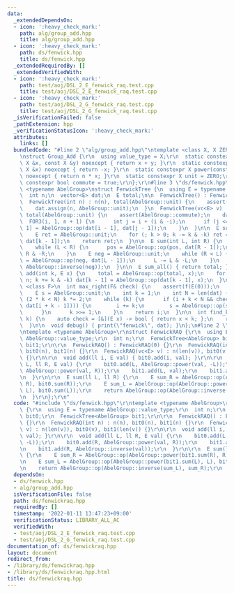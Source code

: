 ```yaml
---
data:
  _extendedDependsOn:
  - icon: ':heavy_check_mark:'
    path: alg/group_add.hpp
    title: alg/group_add.hpp
  - icon: ':heavy_check_mark:'
    path: ds/fenwick.hpp
    title: ds/fenwick.hpp
  _extendedRequiredBy: []
  _extendedVerifiedWith:
  - icon: ':heavy_check_mark:'
    path: test/aoj/DSL_2_E_fenwick_raq.test.cpp
    title: test/aoj/DSL_2_E_fenwick_raq.test.cpp
  - icon: ':heavy_check_mark:'
    path: test/aoj/DSL_2_G_fenwick_raq.test.cpp
    title: test/aoj/DSL_2_G_fenwick_raq.test.cpp
  _isVerificationFailed: false
  _pathExtension: hpp
  _verificationStatusIcon: ':heavy_check_mark:'
  attributes:
    links: []
  bundledCode: "#line 2 \"alg/group_add.hpp\"\ntemplate <class X, X ZERO = X(0)>\r\
    \nstruct Group_Add {\r\n  using value_type = X;\r\n  static constexpr X op(const\
    \ X &x, const X &y) noexcept { return x + y; }\r\n  static constexpr X inverse(const\
    \ X &x) noexcept { return -x; }\r\n  static constexpr X power(const X &x, ll n)\
    \ noexcept { return n * x; }\r\n  static constexpr X unit = ZERO;\r\n  static\
    \ constexpr bool commute = true;\r\n};\r\n#line 3 \"ds/fenwick.hpp\"\n\ntemplate\
    \ <typename AbelGroup>\nstruct FenwickTree {\n  using E = typename AbelGroup::value_type;\n\
    \  int n;\n  vector<E> dat;\n  E total;\n\n  FenwickTree() : FenwickTree(0) {}\n\
    \  FenwickTree(int n) : n(n), total(AbelGroup::unit) {\n    assert(AbelGroup::commute);\n\
    \    dat.assign(n, AbelGroup::unit);\n  }\n  FenwickTree(vc<E> v) : n(len(v)),\
    \ total(AbelGroup::unit) {\n    assert(AbelGroup::commute);\n    dat = v;\n  \
    \  FOR3(i, 1, n + 1) {\n      int j = i + (i & -i);\n      if (j <= n) dat[j -\
    \ 1] = AbelGroup::op(dat[i - 1], dat[j - 1]);\n    }\n  }\n\n  E sum(int k) {\n\
    \    E ret = AbelGroup::unit;\n    for (; k > 0; k -= k & -k) ret = AbelGroup::op(ret,\
    \ dat[k - 1]);\n    return ret;\n  }\n\n  E sum(int L, int R) {\n    E pos = AbelGroup::unit;\n\
    \    while (L < R) {\n      pos = AbelGroup::op(pos, dat[R - 1]);\n      R -=\
    \ R & -R;\n    }\n    E neg = AbelGroup::unit;\n    while (R < L) {\n      neg\
    \ = AbelGroup::op(neg, dat[L - 1]);\n      L -= L & -L;\n    }\n    return AbelGroup::op(pos,\
    \ AbelGroup::inverse(neg));\n  }\n\n  E sum_all() { return total; }\n\n  void\
    \ add(int k, E x) {\n    total = AbelGroup::op(total, x);\n    for (++k; k <=\
    \ n; k += k & -k) dat[k - 1] = AbelGroup::op(dat[k - 1], x);\n  }\n\n  template\
    \ <class F>\n  int max_right(F& check) {\n    assert(f(E(0)));\n    ll i = 0;\n\
    \    E s = AbelGroup::unit;\n    int k = 1;\n    int N = len(dat) + 1;\n    while\
    \ (2 * k < N) k *= 2;\n    while (k) {\n      if (i + k < N && check(AbelGroup::op(s,\
    \ dat[i + k - 1]))) {\n        i += k;\n        s = AbelGroup::op(s, dat[i - 1]);\n\
    \      }\n      k >>= 1;\n    }\n    return i;\n  }\n\n  int find_kth_element(E\
    \ k) {\n    auto check = [&](E x) -> bool { return x < k; };\n    return max_right(check);\n\
    \  }\n\n  void debug() { print(\"fenwick\", dat); }\n};\n#line 2 \"ds/fenwickraq.hpp\"\
    \ntemplate <typename AbelGroup>\r\nstruct FenwickRAQ {\r\n  using E = typename\
    \ AbelGroup::value_type;\r\n  int n;\r\n  FenwickTree<AbelGroup> bit0;\r\n  FenwickTree<AbelGroup>\
    \ bit1;\r\n\r\n  FenwickRAQ() : FenwickRAQ(0) {}\r\n  FenwickRAQ(int n) : n(n),\
    \ bit0(n), bit1(n) {}\r\n  FenwickRAQ(vc<E> v) : n(len(v)), bit0(v), bit1(len(v))\
    \ {}\r\n\r\n  void add(ll i, E val) { bit0.add(i, val); }\r\n\r\n  void add(ll\
    \ L, ll R, E val) {\r\n    bit0.add(L, AbelGroup::power(val, -L));\r\n    bit0.add(R,\
    \ AbelGroup::power(val, R));\r\n    bit1.add(L, val);\r\n    bit1.add(R, AbelGroup::inverse(val));\r\
    \n  }\r\n\r\n  E sum(ll L, ll R) {\r\n    E sum_R = AbelGroup::op(AbelGroup::power(bit1.sum(R),\
    \ R), bit0.sum(R));\r\n    E sum_L = AbelGroup::op(AbelGroup::power(bit1.sum(L),\
    \ L), bit0.sum(L));\r\n    return AbelGroup::op(AbelGroup::inverse(sum_L), sum_R);\r\
    \n  }\r\n};\r\n"
  code: "#include \"ds/fenwick.hpp\"\r\ntemplate <typename AbelGroup>\r\nstruct FenwickRAQ\
    \ {\r\n  using E = typename AbelGroup::value_type;\r\n  int n;\r\n  FenwickTree<AbelGroup>\
    \ bit0;\r\n  FenwickTree<AbelGroup> bit1;\r\n\r\n  FenwickRAQ() : FenwickRAQ(0)\
    \ {}\r\n  FenwickRAQ(int n) : n(n), bit0(n), bit1(n) {}\r\n  FenwickRAQ(vc<E>\
    \ v) : n(len(v)), bit0(v), bit1(len(v)) {}\r\n\r\n  void add(ll i, E val) { bit0.add(i,\
    \ val); }\r\n\r\n  void add(ll L, ll R, E val) {\r\n    bit0.add(L, AbelGroup::power(val,\
    \ -L));\r\n    bit0.add(R, AbelGroup::power(val, R));\r\n    bit1.add(L, val);\r\
    \n    bit1.add(R, AbelGroup::inverse(val));\r\n  }\r\n\r\n  E sum(ll L, ll R)\
    \ {\r\n    E sum_R = AbelGroup::op(AbelGroup::power(bit1.sum(R), R), bit0.sum(R));\r\
    \n    E sum_L = AbelGroup::op(AbelGroup::power(bit1.sum(L), L), bit0.sum(L));\r\
    \n    return AbelGroup::op(AbelGroup::inverse(sum_L), sum_R);\r\n  }\r\n};\r\n"
  dependsOn:
  - ds/fenwick.hpp
  - alg/group_add.hpp
  isVerificationFile: false
  path: ds/fenwickraq.hpp
  requiredBy: []
  timestamp: '2022-01-11 13:47:23+09:00'
  verificationStatus: LIBRARY_ALL_AC
  verifiedWith:
  - test/aoj/DSL_2_E_fenwick_raq.test.cpp
  - test/aoj/DSL_2_G_fenwick_raq.test.cpp
documentation_of: ds/fenwickraq.hpp
layout: document
redirect_from:
- /library/ds/fenwickraq.hpp
- /library/ds/fenwickraq.hpp.html
title: ds/fenwickraq.hpp
---
```


